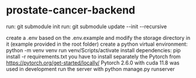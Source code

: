 # prostate-cancer-backend

run: git submodule init
run: git submodule update --init --recursive

create a .env based on the .env.example and modify the storage directory in it (example provided in the root folder)
create a python virtual environment: python -m venv venv
run venv/Scripts/activate
install dependencies: pip install -r requirements.txt
you have to install separately the Pytorch from https://pytorch.org/get-started/locally/
Pytorch 2.6.0 with cuda 11.8 was used in development
run the server with python manage.py runserver